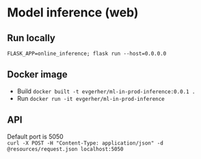 # Model inference (web)

## Run locally 

`FLASK_APP=online_inference; flask run --host=0.0.0.0`

## Docker image

- Build `docker built -t evgerher/ml-in-prod-inference:0.0.1 .`  
- Run `docker run -it evgerher/ml-in-prod-inference`  

## API

Default port is 5050  
`curl -X POST -H "Content-Type: application/json" -d @resources/request.json localhost:5050`  



